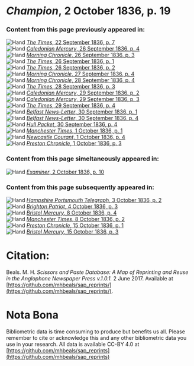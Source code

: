 # *Champion*, 2 October 1836, p. 19  
  
### Content from this page previously appeared in:  
![Hand](http://scissorsandpaste.net/wp-content/uploads/2017/06/smallhandpointer.png) [*The Times*, 22 September 1836, p. 7](https://mhbeals.github.io/sap_html/The-Times/The-Times-22-September-1836-p-7)  
![Hand](http://scissorsandpaste.net/wp-content/uploads/2017/06/smallhandpointer.png) [*Caledonian Mercury*, 26 September 1836, p. 4](https://mhbeals.github.io/sap_html/Caledonian-Mercury/Caledonian-Mercury-26-September-1836-p-4)  
![Hand](http://scissorsandpaste.net/wp-content/uploads/2017/06/smallhandpointer.png) [*Morning Chronicle*, 26 September 1836, p. 3](https://mhbeals.github.io/sap_html/Morning-Chronicle/Morning-Chronicle-26-September-1836-p-3)  
![Hand](http://scissorsandpaste.net/wp-content/uploads/2017/06/smallhandpointer.png) [*The Times*, 26 September 1836, p. 1](https://mhbeals.github.io/sap_html/The-Times/The-Times-26-September-1836-p-1)  
![Hand](http://scissorsandpaste.net/wp-content/uploads/2017/06/smallhandpointer.png) [*The Times*, 26 September 1836, p. 2](https://mhbeals.github.io/sap_html/The-Times/The-Times-26-September-1836-p-2)  
![Hand](http://scissorsandpaste.net/wp-content/uploads/2017/06/smallhandpointer.png) [*Morning Chronicle*, 27 September 1836, p. 4](https://mhbeals.github.io/sap_html/Morning-Chronicle/Morning-Chronicle-27-September-1836-p-4)  
![Hand](http://scissorsandpaste.net/wp-content/uploads/2017/06/smallhandpointer.png) [*Morning Chronicle*, 28 September 1836, p. 4](https://mhbeals.github.io/sap_html/Morning-Chronicle/Morning-Chronicle-28-September-1836-p-4)  
![Hand](http://scissorsandpaste.net/wp-content/uploads/2017/06/smallhandpointer.png) [*The Times*, 28 September 1836, p. 3](https://mhbeals.github.io/sap_html/The-Times/The-Times-28-September-1836-p-3)  
![Hand](http://scissorsandpaste.net/wp-content/uploads/2017/06/smallhandpointer.png) [*Caledonian Mercury*, 29 September 1836, p. 2](https://mhbeals.github.io/sap_html/Caledonian-Mercury/Caledonian-Mercury-29-September-1836-p-2)  
![Hand](http://scissorsandpaste.net/wp-content/uploads/2017/06/smallhandpointer.png) [*Caledonian Mercury*, 29 September 1836, p. 3](https://mhbeals.github.io/sap_html/Caledonian-Mercury/Caledonian-Mercury-29-September-1836-p-3)  
![Hand](http://scissorsandpaste.net/wp-content/uploads/2017/06/smallhandpointer.png) [*The Times*, 29 September 1836, p. 4](https://mhbeals.github.io/sap_html/The-Times/The-Times-29-September-1836-p-4)  
![Hand](http://scissorsandpaste.net/wp-content/uploads/2017/06/smallhandpointer.png) [*Belfast News-Letter*, 30 September 1836, p. 1](https://mhbeals.github.io/sap_html/Belfast-News-Letter/Belfast-News-Letter-30-September-1836-p-1)  
![Hand](http://scissorsandpaste.net/wp-content/uploads/2017/06/smallhandpointer.png) [*Belfast News-Letter*, 30 September 1836, p. 4](https://mhbeals.github.io/sap_html/Belfast-News-Letter/Belfast-News-Letter-30-September-1836-p-4)  
![Hand](http://scissorsandpaste.net/wp-content/uploads/2017/06/smallhandpointer.png) [*Hull Packet*, 30 September 1836, p. 4](https://mhbeals.github.io/sap_html/Hull-Packet/Hull-Packet-30-September-1836-p-4)  
![Hand](http://scissorsandpaste.net/wp-content/uploads/2017/06/smallhandpointer.png) [*Manchester Times*, 1 October 1836, p. 1](https://mhbeals.github.io/sap_html/Manchester-Times/Manchester-Times-1-October-1836-p-1)  
![Hand](http://scissorsandpaste.net/wp-content/uploads/2017/06/smallhandpointer.png) [*Newcastle Courant*, 1 October 1836, p. 4](https://mhbeals.github.io/sap_html/Newcastle-Courant/Newcastle-Courant-1-October-1836-p-4)  
![Hand](http://scissorsandpaste.net/wp-content/uploads/2017/06/smallhandpointer.png) [*Preston Chronicle*, 1 October 1836, p. 3](https://mhbeals.github.io/sap_html/Preston-Chronicle/Preston-Chronicle-1-October-1836-p-3)  
  
### Content from this page simeltaneously appeared in:  
![Hand](http://scissorsandpaste.net/wp-content/uploads/2017/06/smallhandpointer.png) [*Examiner*, 2 October 1836, p. 10](https://mhbeals.github.io/sap_html/Examiner/Examiner-2-October-1836-p-10)  
  
### Content from this page subsequently appeared in:  
![Hand](http://scissorsandpaste.net/wp-content/uploads/2017/06/smallhandpointer.png) [*Hampshire Portsmouth Telegraph*, 3 October 1836, p. 2](https://mhbeals.github.io/sap_html/Hampshire-Portsmouth-Telegraph/Hampshire-Portsmouth-Telegraph-3-October-1836-p-2)  
![Hand](http://scissorsandpaste.net/wp-content/uploads/2017/06/smallhandpointer.png) [*Brighton Patriot*, 4 October 1836, p. 3](https://mhbeals.github.io/sap_html/Brighton-Patriot/Brighton-Patriot-4-October-1836-p-3)  
![Hand](http://scissorsandpaste.net/wp-content/uploads/2017/06/smallhandpointer.png) [*Bristol Mercury*, 8 October 1836, p. 4](https://mhbeals.github.io/sap_html/Bristol-Mercury/Bristol-Mercury-8-October-1836-p-4)  
![Hand](http://scissorsandpaste.net/wp-content/uploads/2017/06/smallhandpointer.png) [*Manchester Times*, 8 October 1836, p. 2](https://mhbeals.github.io/sap_html/Manchester-Times/Manchester-Times-8-October-1836-p-2)  
![Hand](http://scissorsandpaste.net/wp-content/uploads/2017/06/smallhandpointer.png) [*Preston Chronicle*, 15 October 1836, p. 1](https://mhbeals.github.io/sap_html/Preston-Chronicle/Preston-Chronicle-15-October-1836-p-1)  
![Hand](http://scissorsandpaste.net/wp-content/uploads/2017/06/smallhandpointer.png) [*Bristol Mercury*, 15 October 1836, p. 3](https://mhbeals.github.io/sap_html/Bristol-Mercury/Bristol-Mercury-15-October-1836-p-3)  


# Citation: 

Beals. M. H. *Scissors and Paste Database: A Map of Reprinting and Reuse in the Anglophone Newspaper Press v.1.0.1.* 2 June 2017. Available at [https://github.com/mhbeals/sap_reprints/](https://github.com/mhbeals/sap_reprints/). 

# Nota Bona

Bibliometric data is time consuming to produce but benefits us all. Please remember to cite or acknowledge this and any other bibliometric data you use in your research. All data is available CC-BY 4.0 at [https://github.com/mhbeals/sap_reprints](https://github.com/mhbeals/sap_reprints)